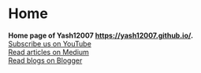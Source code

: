# Home
<b>Home page of Yash12007 <a href="https://yash12007.github.io/home">https://yash12007.github.io/</a>.</b>
<br>
<a href="https://www.youtube.com/@Yash12007">Subscribe us on YouTube</a>
<br>
<a href="https://www.medium.com/@Yash12007">Read articles on Medium</a>
<br>
<a href="https://yash12007.github.com">Read blogs on Blogger</a>
